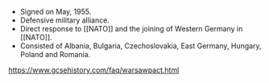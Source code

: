 - Signed on May, 1955.
- Defensive military alliance.
- Direct response to [[NATO]] and the joining of Western Germany in [[NATO]].
- Consisted of Albania, Bulgaria, Czechoslovakia, East Germany, Hungary, Poland and Romania.

https://www.gcsehistory.com/faq/warsawpact.html